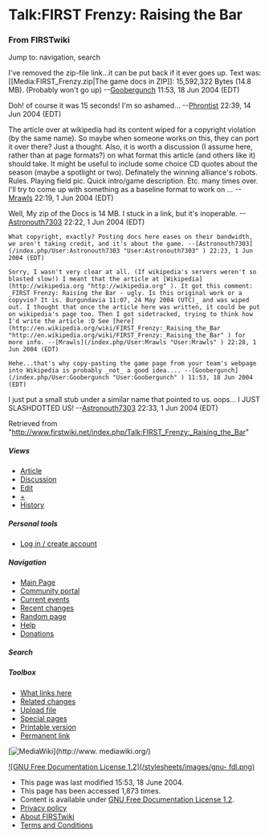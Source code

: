 

# Talk:FIRST Frenzy: Raising the Bar

### From FIRSTwiki

Jump to: navigation, search

I've removed the zip-file link...it can be put back if it ever goes up. Text
was: [[Media:FIRST_Frenzy.zip|The game docs in ZIP]]: 15,592,322 Bytes (14.8
MB). (Probably won't go up) --[Goobergunch](/index.php/User:Goobergunch
"User:Goobergunch" ) 11:53, 18 Jun 2004 (EDT)

Doh! of course it was 15 seconds! I'm so ashamed...
--[Phrontist](/index.php/User:Phrontist "User:Phrontist" ) 22:39, 14 Jun 2004
(EDT)

The article over at wikipedia had its content wiped for a copyright violation
(by the same name). So maybe when someone works on this, they can port it over
there? Just a thought. Also, it is worth a discussion (I assume here, rather
than at page formats?) on what format this article (and others like it) should
take. It might be useful to include some choice CD quotes about the season
(maybe a spotlight or two). Definately the winning alliance's robots. Rules.
Playing field pic. Quick intro/game description. Etc. many times over. I'll
try to come up with something as a baseline format to work on ...
--[Mrawls](/index.php/User:Mrawls "User:Mrawls" ) 22:19, 1 Jun 2004 (EDT)

Well, My zip of the Docs is 14 MB. I stuck in a link, but it's inoperable.
--[Astronouth7303](/index.php/User:Astronouth7303 "User:Astronouth7303" )
22:22, 1 Jun 2004 (EDT)

    What copyright, exactly? Posting docs here eases on their bandwidth, we aren't taking credit, and it's about the game. --[Astronouth7303](/index.php/User:Astronouth7303 "User:Astronouth7303" ) 22:23, 1 Jun 2004 (EDT) 

    Sorry, I wasn't very clear at all. (If wikipedia's servers weren't so blasted slow!) I meant that the article at [Wikipedia](http://wikipedia.org "http://wikipedia.org" ). It got this comment: _FIRST Frenzy: Raising the Bar - ugly. Is this original work or a copyvio? It is. Burgundavia 11:07, 24 May 2004 (UTC)_ and was wiped out. I thought that once the article here was written, it could be put on wikipedia's page too. Then I got sidetracked, trying to think how I'd write the article :D See [here](http://en.wikipedia.org/wiki/FIRST_Frenzy:_Raising_the_Bar "http://en.wikipedia.org/wiki/FIRST_Frenzy:_Raising_the_Bar" ) for more info. --[Mrawls](/index.php/User:Mrawls "User:Mrawls" ) 22:28, 1 Jun 2004 (EDT) 

    Hehe...that's why copy-pasting the game page from your team's webpage into Wikipedia is probably _not_ a good idea.... --[Goobergunch](/index.php/User:Goobergunch "User:Goobergunch" ) 11:53, 18 Jun 2004 (EDT) 

I just put a small stub under a similar name that pointed to us. oops... I
JUST SLASHDOTTED US! --[Astronouth7303](/index.php/User:Astronouth7303
"User:Astronouth7303" ) 22:33, 1 Jun 2004 (EDT)

Retrieved from
"<http://www.firstwiki.net/index.php/Talk:FIRST_Frenzy:_Raising_the_Bar>"

##### Views

  * [Article](/index.php/FIRST_Frenzy:_Raising_the_Bar)
  * [Discussion](/index.php/Talk:FIRST_Frenzy:_Raising_the_Bar)
  * [Edit](/index.php?title=Talk:FIRST_Frenzy:_Raising_the_Bar&action=edit)
  * [+](/index.php?title=Talk:FIRST_Frenzy:_Raising_the_Bar&action=edit&section=new)
  * [History](/index.php?title=Talk:FIRST_Frenzy:_Raising_the_Bar&action=history)

##### Personal tools

  * [Log in / create account](/index.php?title=Special:Userlogin&returnto=Talk:FIRST_Frenzy:_Raising_the_Bar)

[](/index.php/Main_Page "Main Page" )

##### Navigation

  * [Main Page](/index.php/Main_Page)
  * [Community portal](/index.php/FIRSTwiki:Community_portal)
  * [Current events](/index.php/Current_events)
  * [Recent changes](/index.php/Special:Recentchanges)
  * [Random page](/index.php/Special:Random)
  * [Help](/index.php/FIRSTwiki:Help)
  * [Donations](/index.php/FIRSTwiki:Site_support)

##### Search



##### Toolbox

  * [What links here](/index.php/Special:Whatlinkshere/Talk:FIRST_Frenzy:_Raising_the_Bar)
  * [Related changes](/index.php/Special:Recentchangeslinked/Talk:FIRST_Frenzy:_Raising_the_Bar)
  * [Upload file](/index.php/Special:Upload)
  * [Special pages](/index.php/Special:Specialpages)
  * [Printable version](/index.php?title=Talk:FIRST_Frenzy:_Raising_the_Bar&printable=yes)
  * [Permanent link](/index.php?title=Talk:FIRST_Frenzy:_Raising_the_Bar&oldid=38107)

[![MediaWiki](/skins/common/images/poweredby_mediawiki_88x31.png)](http://www.
mediawiki.org/)

[![GNU Free Documentation License 1.2](/stylesheets/images/gnu-
fdl.png)](http://www.gnu.org/copyleft/fdl.html)

  * This page was last modified 15:53, 18 June 2004.
  * This page has been accessed 1,873 times.
  * Content is available under [GNU Free Documentation License 1.2](http://www.gnu.org/copyleft/fdl.html "http://www.gnu.org/copyleft/fdl.html" ).
  * [Privacy policy](/index.php/FIRSTwiki:Privacy_policy "FIRSTwiki:Privacy policy" )
  * [About FIRSTwiki](/index.php/FIRSTwiki:About "FIRSTwiki:About" )
  * [Terms and Conditions](/index.php/FIRSTwiki:Terms_and_conditions "FIRSTwiki:Terms and conditions" )

